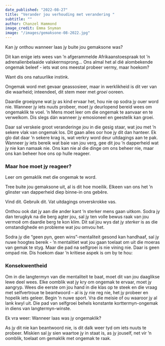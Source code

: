 ```yaml
---
date_published: "2022-08-27"
title: "Verander jou verhouding met verandering "
subtitle: ""
author: Chanzel Hammond
image_credit: Emma Snyman
image: "/images/gemaksone-08-2022.jpg"
---
```


Kan jy onthou wanneer laas jy buite jou gemaksone was?

Dit kan enige iets wees van ’n afgerammelde Afrikaanstoespraak tot ’n adrenalienbelaaide valskermsprong… Ons almal het al dié alombekende ongemak beleef - iets wat ons meestal probeer vermy, maar hoekom?

Want dis ons natuurlike instink.

Ongemak word met gevaar geassosieer, maar in werklikheid is dit ver van die waarheid; inteendeel, dit stem meer met _groei_ ooreen.

Daardie groeipyne wat jy as kind ervaar het, hou nie op sodra jy ouer word nie. Wanneer jy iets nuuts probeer, moet jy deurlopend bereid wees om ongemaklik te voel. ’n Mens moet leer om die ongemak te aanvaar en te verwelkom. Dis slegs dán wanneer jy emosioneel en geestelik kan groei.

Daar sal verskeie groot veranderinge jou in die gesig staar, wat jou met ’n sekere vlak van ongemak los. Dit gaan alles oor hoe jy dit dan hanteer. Ek glo dat daar ’n sekere krag is, wat verkry word deur uitdagings aan te pak. Wanneer jy iets bereik wat baie van jou verg, gee dit jou ’n dapperheid wat jy nie kan namaak nie. Ons kan nie al die dinge om ons beheer nie, maar ons kan beheer hoe ons op hulle reageer.

### Maar hoe moet jy reageer?

Leer om gemaklik met die ongemak te word.

Tree buite jou gemaksone uit, al is dit hoe moeilik. Elkeen van ons het ’n glinster van dapperheid diep binne-in ons gebêre.

Vind dit. Gebruik dit. Vat uitdagings onverskrokke vas.

Onthou ook dat jy aan die ander kant ’n sterker mens gaan uitkom. Sodra jy dan terugkyk na die berg agter jou, sal jy ten volle bewus raak van jou vermoë om daardie berg te kon klim. Dit sal jou wys dat jy _sterker_ is as die omstandighede en probleme wat jou omvou het.

Sodra jy die “geen pyn, geen wins”-mentaliteit gesond kan handhaaf, sal jy nuwe hoogtes bereik - ’n mentalitiet wat jou gaan toelaat om uit die moeras van gemak te styg. Maar die pad na selfgroei is nie vining nie. Daar is geen ompad nie. Dis hoekom daar ’n kritiese aspek is om by te hou:

### Konsekwentheid

Om in die langtermyn van die mentaliteit te baat, moet dit van jou daaglikse lewe deel wees. Elke oomblik wat jy kry om ongemak te ervaar, moet jy aangryp. Wees die eerste om jou hand in die klas op te steek en die vraag met selfvertroue te beantwoord – al is jy nie reg nie, het jy probeer en hopelik iets geleer. Begin ’n nuwe sport. Vra die meisie of ou waaroor jy al lank kwyl uit. Die pad van selfgroei behels konstante korttermyn-ongemak in diens van langtermyn-winste.

Ek vra weer: Wanneer laas was jy ongemaklik?

As jy dit nie kan beantwoord nie, is dit dalk weer tyd om iets nuuts te probeer. Miskien sal jy sien waartoe jy in staat is, as jy jouself, net vir ’n oomblik, toelaat om gemaklik met ongemak te raak.
